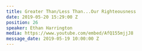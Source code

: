 ```yaml
---
title: Greater Than/Less Than...Our Righteousness
date: 2019-05-20 15:29:00 Z
position: 26
speaker: Ethan Harrington
media: https://www.youtube.com/embed/AfQ155mjjJ8
message_date: 2019-05-19 10:00:00 Z
---
```



